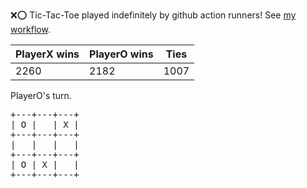 :x::o: Tic-Tac-Toe played indefinitely by github action runners! See [my workflow](.github/workflows/play.yaml).

|PlayerX wins|PlayerO wins|Ties|
|-|-|-|
|2260|2182|1007|

PlayerO's turn.

<pre>
+---+---+---+
| O |   | X |
+---+---+---+
|   |   |   |
+---+---+---+
| O | X |   |
+---+---+---+
</pre>